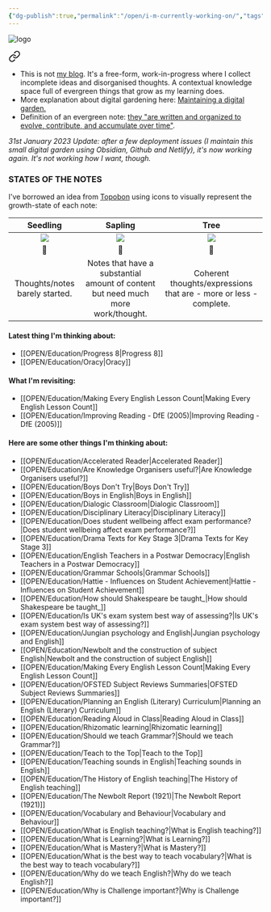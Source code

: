 ```yaml
---
{"dg-publish":true,"permalink":"/open/i-m-currently-working-on/","tags":["gardenEntry"]}
---
```



![logo](http://garyhollingsbee.com/TW/images/digitalgardenowlbannertransblack.png)


<div class="transclusion internal-embed is-loaded"><a class="markdown-embed-link" href="/open/welcome/" aria-label="Open link"><svg xmlns="http://www.w3.org/2000/svg" width="24" height="24" viewBox="0 0 24 24" fill="none" stroke="currentColor" stroke-width="2" stroke-linecap="round" stroke-linejoin="round" class="svg-icon lucide-link"><path d="M10 13a5 5 0 0 0 7.54.54l3-3a5 5 0 0 0-7.07-7.07l-1.72 1.71"></path><path d="M14 11a5 5 0 0 0-7.54-.54l-3 3a5 5 0 0 0 7.07 7.07l1.71-1.71"></path></svg></a><div class="markdown-embed">






- This is not [my blog](http://garyhollingsbee.com/blog). It's a free-form, work-in-progress where I collect incomplete ideas and disorganised thoughts. A contextual knowledge space full of evergreen things that grow as my learning does.
- More explanation about digital gardening here: [Maintaining a digital garden.](http://garyhollingsbee.com/blog/2021/07/28/maintaining-a-digitalgarden)
- Definition of an evergreen note: [they "are written and organized to evolve, contribute, and accumulate over time"](https://notes.andymatuschak.org/Evergreen_notes).

</div></div>


*31st January 2023 Update: after a few deployment issues (I maintain this small digital garden using Obsidian, Github and Netlify), it's now working again. It's not working how I want, though.*

### STATES OF THE NOTES
I've borrowed an idea from [Topobon](https://hermitage.utsob.me) using icons to visually represent the growth-state of each note:

| **Seedling** | **Sapling** | **Tree** |
| :----: | :----: | :----: |
| ![](https://www.garyhollingsbee.com/images/dg1seed.png) | ![](https://www.garyhollingsbee.com/images/dg2plant.png) | ![](https://www.garyhollingsbee.com/images/dg3tree.png) |
| 🌱 | 🍃 |🌲 |
|  Thoughts/notes barely started. | Notes that have a substantial amount of content but need much more work/thought. | Coherent thoughts/expressions that are - more or less - complete.

#### Latest thing I'm thinking about:

- [[OPEN/Education/Progress 8\|Progress 8]]
- [[OPEN/Education/Oracy\|Oracy]]

#### What I'm revisiting:

- [[OPEN/Education/Making Every English Lesson Count\|Making Every English Lesson Count]]
- [[OPEN/Education/Improving Reading - DfE (2005)\|Improving Reading - DfE (2005)]]

#### Here are some other things I'm thinking about:

- [[OPEN/Education/Accelerated Reader\|Accelerated Reader]]
- [[OPEN/Education/Are Knowledge Organisers useful?\|Are Knowledge Organisers useful?]]
- [[OPEN/Education/Boys Don't Try\|Boys Don't Try]]
- [[OPEN/Education/Boys in English\|Boys in English]]
- [[OPEN/Education/Dialogic Classroom\|Dialogic Classroom]]
- [[OPEN/Education/Disciplinary Literacy\|Disciplinary Literacy]]
- [[OPEN/Education/Does student wellbeing affect exam performance?\|Does student wellbeing affect exam performance?]]
- [[OPEN/Education/Drama Texts for Key Stage 3\|Drama Texts for Key Stage 3]]
- [[OPEN/Education/English Teachers in a Postwar Democracy\|English Teachers in a Postwar Democracy]]
- [[OPEN/Education/Grammar Schools\|Grammar Schools]]
- [[OPEN/Education/Hattie - Influences on Student Achievement\|Hattie - Influences on Student Achievement]]
- [[OPEN/Education/How should Shakespeare be taught_\|How should Shakespeare be taught_]]
- [[OPEN/Education/Is UK's exam system best way of assessing?\|Is UK's exam system best way of assessing?]]
- [[OPEN/Education/Jungian psychology and English\|Jungian psychology and English]]
- [[OPEN/Education/Newbolt and the construction of subject English\|Newbolt and the construction of subject English]]
- [[OPEN/Education/Making Every English Lesson Count\|Making Every English Lesson Count]]
- [[OPEN/Education/OFSTED Subject Reviews Summaries\|OFSTED Subject Reviews Summaries]]
- [[OPEN/Education/Planning an English (Literary) Curriculum\|Planning an English (Literary) Curriculum]]
- [[OPEN/Education/Reading Aloud in Class\|Reading Aloud in Class]]
- [[OPEN/Education/Rhizomatic learning\|Rhizomatic learning]]
- [[OPEN/Education/Should we teach Grammar?\|Should we teach Grammar?]]
- [[OPEN/Education/Teach to the Top\|Teach to the Top]]
- [[OPEN/Education/Teaching sounds in English\|Teaching sounds in English]]
- [[OPEN/Education/The History of English teaching\|The History of English teaching]]
- [[OPEN/Education/The Newbolt Report (1921)\|The Newbolt Report (1921)]]
- [[OPEN/Education/Vocabulary and Behaviour\|Vocabulary and Behaviour]]
- [[OPEN/Education/What is English teaching?\|What is English teaching?]]
- [[OPEN/Education/What is Learning?\|What is Learning?]]
- [[OPEN/Education/What is Mastery?\|What is Mastery?]]
- [[OPEN/Education/What is the best way to teach vocabulary?\|What is the best way to teach vocabulary?]]
- [[OPEN/Education/Why do we teach English?\|Why do we teach English?]]
- [[OPEN/Education/Why is Challenge important?\|Why is Challenge important?]]



